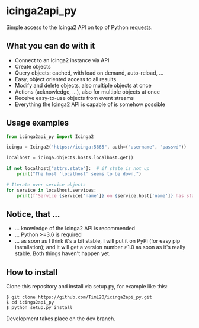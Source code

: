 icinga2api_py
===============

Simple access to the Icinga2 API on top of Python [requests](https://github.com/psf/requests).

## What you can do with it
- Connect to an Icinga2 instance via API 
- Create objects
- Query objects: cached, with load on demand, auto-reload, ...
- Easy, object oriented access to all results
- Modify and delete objects, also multiple objects at once
- Actions (acknowledge, ...), also for multiple objects at once
- Receive easy-to-use objects from event streams
- Everything the Icinga2 API is capable of is somehow possible

## Usage examples

```python
from icinga2api_py import Icinga2

icinga = Icinga2("https://icinga:5665", auth=("username", "passwd"))

localhost = icinga.objects.hosts.localhost.get()

if not localhost["attrs.state"]:  # if state is not up
    print("The host 'localhost' seems to be down.")

# Iterate over service objects
for service in localhost.services:
    print(f"Service {service['name']} on {service.host['name']} has state {service['attrs.state']}")
```

## Notice, that ...
- ... knowledge of the Icinga2 API is recommended
- ... Python >=3.6 is required
- ... as soon as I think it's a bit stable, I will put it on PyPi (for easy pip installation);
 and it will get a version number >1.0 as soon as it's really stable. Both things haven't happen yet.

## How to install

Clone this repository and install via setup.py, for example like this:
 ```
 $ git clone https://github.com/TimL20/icinga2api_py.git
 $ cd icinga2api_py
 $ python setup.py install
 ```

Development takes place on the dev branch.
